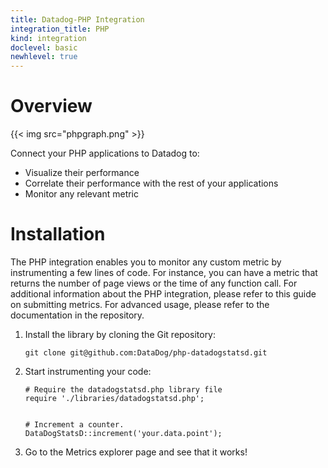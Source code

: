```yaml
---
title: Datadog-PHP Integration
integration_title: PHP
kind: integration
doclevel: basic
newhlevel: true
---
```

# Overview

{{< img src="phpgraph.png" >}}

Connect your PHP applications to Datadog to:

* Visualize their performance
* Correlate their performance with the rest of your applications
* Monitor any relevant metric

# Installation

The PHP integration enables you to monitor any custom metric by instrumenting a few lines of code.
For instance, you can have a metric that returns the number of page views or the time of any function call.
For additional information about the PHP integration, please refer to this guide on submitting metrics.
For advanced usage, please refer to the documentation in the repository.

1.  Install the library by cloning the Git repository:

        git clone git@github.com:DataDog/php-datadogstatsd.git

1.  Start instrumenting your code:

        # Require the datadogstatsd.php library file
        require './libraries/datadogstatsd.php';


        # Increment a counter.
        DataDogStatsD::increment('your.data.point');

1.  Go to the Metrics explorer page and see that it works!
